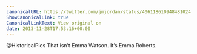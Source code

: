 ```yaml
---
canonicalURL: https://twitter.com/jmjordan/status/406118610948481024
ShowCanonicalLink: true
CanonicalLinkText: View original on
date: 2013-11-28T17:53:16+00:00
---
```

@HistoricalPics That isn’t Emma Watson. It’s Emma Roberts.